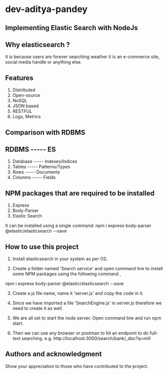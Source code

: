 # dev-aditya-pandey

## Implementing Elastic Search with NodeJs

## Why elasticsearch ?

It is because users are forever searching weather it is an e-commerce site, social media handle or anything else.

## Features

1. Distributed
2. Open-source
3. NoSQL
4. JSON based
5. RESTFUL
6. Logs, Metrics

## Comparison with RDBMS

## RDBMS ----- ES

1. Database ----- Indexes/Indices
2. Tables ----- Patterns/Types
3. Rows ----- Documents
4. Columns ----- Fields

## NPM packages that are required to be installed

1. Express
2. Body-Parser
3. Elastic Search

It can be installed using a single command: npm i express body-parser @elastic/elasticsearch --save

## How to use this project

1. Install elasticsearch in your system as per OS.

2. Create a folder named 'Search service' and open command line to install some NPM packages using the following command ,

npm i express body-parser @elastic/elasticsearch --save

3. Create a js file name, name it 'server.js' and copy the code in it.

4. Since we have imported a file 'SearchEngine.js' in server.js therefore we need to create it as well.

5. We are all set to start the node server. Open command line and run npm start.

6. Then we can use any browser or postman to hit an endpoint to do full-text searching. e.g. http://localhost:3000/search/bank/\_doc?q=mill

## Authors and acknowledgment

Show your appreciation to those who have contributed to the project.
